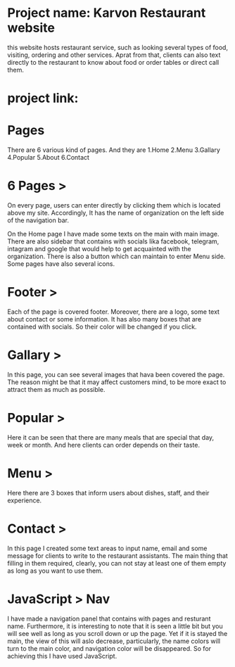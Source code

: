 # Project name: Karvon Restaurant website

this website hosts restaurant service, such as looking several types of food, visiting, ordering and other services. 
Aprat from that, clients can also text directly to the restaurant to know about food or order tables or direct call them.



# project link:



# Pages
There are 6 various kind of pages. And they are
1.Home
2.Menu
3.Gallary
4.Popular
5.About
6.Contact


# 6 Pages > 

On every page, users can enter directly by clicking them which is located above my site. Accordingly, It has the name of organization on the left side of the navigation bar.  

On the Home page I have made some texts on the main with main image. There are also sidebar that contains with socials lika facebook, telegram, intagram and google that would help to get acquainted with the organization. There is also a button which can maintain to enter Menu side.
Some pages have also several icons.

# Footer >

Each of the page is covered footer. Moreover, there are a logo, some text about contact or some information.
It has also many boxes that are contained with socials. So their color will be changed if you click.

# Gallary >

In this page, you can see several images that hava been covered the page. The reason might be that it may affect customers mind, to be more exact to attract them as much as possible. 

# Popular >

Here it can be seen that there are many meals that are special that day, week or month. And here clients can order depends on their taste.

# Menu > 

Here there are 3 boxes that inform users about dishes, staff, and their experience.

# Contact >

In this page I created some text areas to input name, email
 and some message for clients to write to the restaurant assistants. The main thing that filling in them required, clearly, you can not stay at least one of them empty as long as you want to use them.

# JavaScript > Nav

I have made a navigation panel that contains with pages and resturant name. Furthermore, it is interesting to note that it is seen a little bit but you will see well as long as you scroll down or up the page. Yet if it is stayed the main, the view of this will aslo decrease, particularly, the name colors will turn to the main color, and navigation color will be disappeared. So for achieving this I have used JavaScript.



